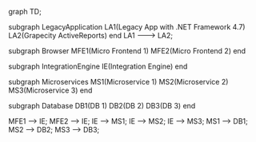 graph TD;

  subgraph LegacyApplication
    LA1(Legacy App with .NET Framework 4.7)
    LA2(Grapecity ActiveReports)
  end
  LA1 ---> LA2;
  
  subgraph Browser
    MFE1(Micro Frontend 1)
    MFE2(Micro Frontend 2)
  end

  subgraph IntegrationEngine
    IE(Integration Engine)
  end

  subgraph Microservices
    MS1(Microservice 1)
    MS2(Microservice 2)
    MS3(Microservice 3)
  end

  subgraph Database
    DB1(DB 1)
    DB2(DB 2)
    DB3(DB 3)
  end

  MFE1 --> IE;
  MFE2 --> IE;
  IE --> MS1;
  IE --> MS2;
  IE --> MS3;
  MS1 --> DB1;
  MS2 --> DB2;
  MS3 --> DB3;
